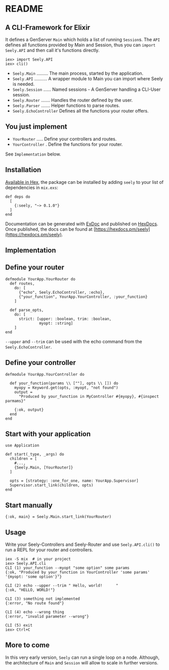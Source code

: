 # README

## A CLI-Framework for Elixir

It defines a GenServer `Main` which holds a list of running `Session`s.
The `API` defines all functions provided by Main and Session, thus you can `import Seely.API`
and then call it's functions directly.

    iex> import Seely.API
    iex> cli()

  - `Seely.Main` ......... The main process, started by the application.
  - `Seely.API` .......... A wrapper module to Main you can import where Seely is needed.
  - `Seely.Session` ...... Named sessions - A GenServer handling a CLI-User session.
  - `Seely.Router` ....... Handles the router defined by the user.
  - `Seely.Parser` ....... Helper functions to parse routes.
  - `Seely.EchoController` Defines all the functions your router offers.

## You just implement

  - `YourRouter` ..... Define your controllers and routes.
  - `YourController` . Define the functions for your router.

See `Implementation` below.

## Installation

[Available in Hex](https://hex.pm/docs/publish), the package can be installed
by adding `seely` to your list of dependencies in `mix.exs`:

    def deps do
      [
        {:seely, "~> 0.1.0"}
      ]
    end

Documentation can be generated with [ExDoc](https://github.com/elixir-lang/ex_doc)
and published on [HexDocs](https://hexdocs.pm). Once published, the docs can
be found at [https://hexdocs.pm/seely](https://hexdocs.pm/seely).

## Implementation

## Define your router

    defmodule YourApp.YourRouter do
      def routes,
        do: [
          {"echo", Seely.EchoController, :echo},
          {"your_function", YourApp.YourController, :your_function}
        ]

      def parse_opts,
        do: [
          strict: [upper: :boolean, trim: :boolean,
                   myopt: :string]
        ]
    end

`--upper` and `--trim` can be used with the echo command from the `Seely.EchoController`.

## Define your controller

    defmodule YourApp.YourController do

      def your_function(params \\ [""], opts \\ []) do
        myopy = Keyword.get(opts, :myopt, "not found")
        output =
          "Produced by your_function in MyController #{myopy}, #{inspect parmams}"

        {:ok, output}
      end
    end

## Start with your application

    use Application

    def start(_type, _args) do
      children = [
        #...,
        {Seely.Main, [YourRouter]}
      ]

      opts = [strategy: :one_for_one, name: YourApp.Supervisor]
      Supervisor.start_link(children, opts)
    end

## Start manually

    {:ok, main} = Seely.Main.start_link(YourRouter)


## Usage

Write your Seely-Controllers and Seely-Router and use `Seely.API.cli()` to run a REPL
for your router and controllers.

    iex -S mix  # in your project
    iex> Seely.API.cli
    CLI (1) your_function --myopt "some option" some params
    {:ok, "Produced by your_function in YourController 'some params' '{myopt: 'some option'}"}

    CLI (2) echo --upper --trim " Hello, world!      "
    {:ok, "HELLO, WORLD!"}

    CLI (3) something not implemented
    {:error, "No route found"}

    CLI (4) echo --wrong thing
    {:error, "invalid parameter --wrong"}

    CLI (5) exit
    iex> Ctrl+C

## More to come

In this very early version, `Seely` can run a single loop on a node. Although, the
architecture of `Main` and `Session` will allow to scale in further versions.
